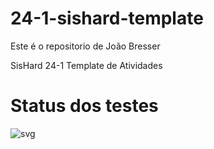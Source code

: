 # 24-1-sishard-template

Este é o repositorio de João Bresser

SisHard 24-1 Template de Atividades

# Status dos testes

![svg](http://3.142.157.80/webhook/sishard/test/svg/24-1-eng/insperclassroom/24-1-sishard-eng-Joao-kouznetz)
